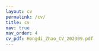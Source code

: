 ```yaml
---
layout: cv
permalink: /cv/
title: cv
nav: true
nav_order: 4
cv_pdf: Hongdi_Zhao_CV_202309.pdf
---
```

